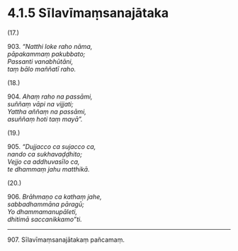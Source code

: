 

# 4.1.5 Sīlavīmaṃsanajātaka




(17.)

903\. _“Natthi loke raho nāma,_  
_pāpakammaṃ pakubbato;_  
_Passanti vanabhūtāni,_  
_taṃ bālo maññatī raho._  


(18.)

904\. _Ahaṃ raho na passāmi,_  
_suññaṃ vāpi na vijjati;_  
_Yattha aññaṃ na passāmi,_  
_asuññaṃ hoti taṃ mayā”._  


(19.)

905\. _“Dujjacco ca sujacco ca,_  
_nando ca sukhavaḍḍhito;_  
_Vejjo ca addhuvasīlo ca,_  
_te dhammaṃ jahu matthikā._  


(20.)

906\. _Brāhmaṇo ca kathaṃ jahe,_  
_sabbadhammāna pāragū;_  
_Yo dhammamanupāleti,_  
_dhitimā saccanikkamo”ti._  


---

907\. Sīlavīmaṃsanajātakaṃ pañcamaṃ.





